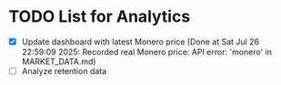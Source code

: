 # TODO List for Analytics

- [x] Update dashboard with latest Monero price  (Done at Sat Jul 26 22:59:09 2025: Recorded real Monero price: API error: 'monero' in MARKET_DATA.md)
- [ ] Analyze retention data